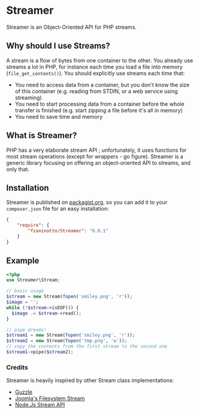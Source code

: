 # Streamer

Streamer is an Object-Oriented API for PHP streams.

## Why should I use Streams?

A stream is a flow of bytes from one container to the other. You already use streams a lot in PHP, for instance each time you load a file into memory (`file_get_contents()`). You should explicitly use streams each time that:

* You need to access data from a container, but you don't know the size of this container (e.g. reading from STDIN, or a web service using streaming)
* You need to start processing data from a container before the whole transfer is finished (e.g. start zipping a file before it's all in memory)
* You need to save time and memory

## What is Streamer?

PHP has a very elaborate stream API ; unfortunately, it uses functions for most stream operations (except for wrappers - go figure). Streamer is a generic library focusing on offering an object-oriented API to streams, and only that.

## Installation

Streamer is published on [packagist.org](http://packagist.org/packages/fzaninotto/Streamer), so you can add it to your `composer.json` file for an easy installation:

```json
{
    "require": {
        "fzaninotto/Streamer": "0.0.1"
    }
}
```

## Example

```php
<?php
use Streamer\Stream;

// basic usage
$stream = new Stream(fopen('smiley.png', 'r'));
$image = '';
while (!$stream->isEOF()) {
  $image .= $stream->read();
}

// pipe dreams!
$stream1 = new Stream(fopen('smiley.png', 'r'));
$stream2 = new Stream(fopen('tmp.png', 'w'));
// copy the contents from the first stream to the second one
$stream1->pipe($stream2);
```

### Credits

Streamer is heavily inspired by other Stream class implementations:

* [Guzzle](https://github.com/guzzle/guzzle/blob/master/src/Guzzle/Common/Stream.php)
* [Joomla's Filesystem Stream](http://api.joomla.org/__filesource/fsource_Joomla-Platform_FileSystem--_librariesjoomlafilesystemstream.php.html)
* [Node.Js Stream API](http://nodejs.org/api/stream.html)